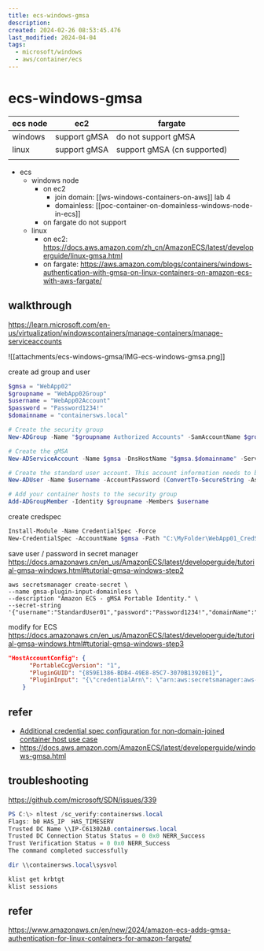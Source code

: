```yaml
---
title: ecs-windows-gmsa
description: 
created: 2024-02-26 08:53:45.476
last_modified: 2024-04-04
tags:
  - microsoft/windows
  - aws/container/ecs
---
```

# ecs-windows-gmsa

| ecs node | ec2          | fargate                     |     |
| -------- | ------------ | --------------------------- | --- |
| windows  | support gMSA | do not support gMSA         |     |
| linux    | support gMSA | support gMSA (cn supported) |     |
|          |              |                             |     |


- ecs
    - windows node
        - on ec2 
            - join domain: [[ws-windows-containers-on-aws]] lab 4
            - domainless: [[poc-container-on-domainless-windows-node-in-ecs]] 
        - on fargate do not support
    - linux
        - on ec2: https://docs.aws.amazon.com/zh_cn/AmazonECS/latest/developerguide/linux-gmsa.html
        - on fargate: https://aws.amazon.com/blogs/containers/windows-authentication-with-gmsa-on-linux-containers-on-amazon-ecs-with-aws-fargate/


## walkthrough
https://learn.microsoft.com/en-us/virtualization/windowscontainers/manage-containers/manage-serviceaccounts

![[attachments/ecs-windows-gmsa/IMG-ecs-windows-gmsa.png]]

create ad group and user
```powershell
$gmsa = "WebApp02"
$groupname = "WebApp02Group"
$username = "WebApp02Account"
$password = "Password1234!"
$domainname = "containersws.local"

# Create the security group
New-ADGroup -Name "$groupname Authorized Accounts" -SamAccountName $groupname -GroupScope DomainLocal

# Create the gMSA
New-ADServiceAccount -Name $gmsa -DnsHostName "$gmsa.$domainname" -ServicePrincipalNames "host/$gmsa", "host/$gmsa.$domainname" -PrincipalsAllowedToRetrieveManagedPassword $groupname

# Create the standard user account. This account information needs to be stored in a secret store and will be retrieved by the ccg.exe hosted plug-in to retrieve the gMSA password. Replace 'StandardUser01' and 'p@ssw0rd' with a unique username and password. We recommend using a random, long, machine-generated password.
New-ADUser -Name $username -AccountPassword (ConvertTo-SecureString -AsPlainText $password -Force) -Enabled 1

# Add your container hosts to the security group
Add-ADGroupMember -Identity $groupname -Members $username

```

create credspec
```powershell
Install-Module -Name CredentialSpec -Force
New-CredentialSpec -AccountName $gmsa -Path "C:\MyFolder\WebApp01_CredSpec.json"
```

save user / password in secret manager
https://docs.amazonaws.cn/en_us/AmazonECS/latest/developerguide/tutorial-gmsa-windows.html#tutorial-gmsa-windows-step2
```
aws secretsmanager create-secret \
--name gmsa-plugin-input-domainless \
--description "Amazon ECS - gMSA Portable Identity." \
--secret-string '{"username":"StandardUser01","password":"Password1234!","domainName":"containersws.local"}'
```

modify for ECS 
https://docs.amazonaws.cn/en_us/AmazonECS/latest/developerguide/tutorial-gmsa-windows.html#tutorial-gmsa-windows-step3
```json
"HostAccountConfig": {
      "PortableCcgVersion": "1",
      "PluginGUID": "{859E1386-BDB4-49E8-85C7-3070B13920E1}",
      "PluginInput": "{\"credentialArn\": \"arn:aws:secretsmanager:aws-region:111122223333:secret:gmsa-plugin-input\"}"
    }
```


## refer
- [Additional credential spec configuration for non-domain-joined container host use case](https://learn.microsoft.com/en-us/virtualization/windowscontainers/manage-containers/manage-serviceaccounts#additional-credential-spec-configuration-for-non-domain-joined-container-host-use-case) 
- https://docs.aws.amazon.com/AmazonECS/latest/developerguide/windows-gmsa.html


## troubleshooting
https://github.com/microsoft/SDN/issues/339
```powershell
PS C:\> nltest /sc_verify:containersws.local
Flags: b0 HAS_IP  HAS_TIMESERV
Trusted DC Name \\IP-C61302A0.containersws.local
Trusted DC Connection Status Status = 0 0x0 NERR_Success
Trust Verification Status = 0 0x0 NERR_Success
The command completed successfully

```

```powershell
dir \\containersws.local\sysvol

```

```powershell
klist get krbtgt
klist sessions
```

## refer
https://www.amazonaws.cn/en/new/2024/amazon-ecs-adds-gmsa-authentication-for-linux-containers-for-amazon-fargate/


